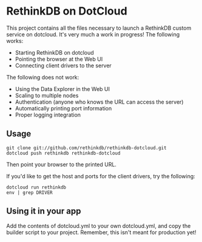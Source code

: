 # RethinkDB on DotCloud #

This project contains all the files necessary to launch a RethinkDB
custom service on dotcloud. It's very much a work in progress! The
following works:

* Starting RethinkDB on dotcloud
* Pointing the browser at the Web UI
* Connecting client drivers to the server

The following does not work:

* Using the Data Explorer in the Web UI
* Scaling to multiple nodes
* Authentication (anyone who knows the URL can access the server)
* Automatically printing port information
* Proper logging integration

## Usage ##

```
git clone git://github.com/rethinkdb/rethinkdb-dotcloud.git
dotcloud push rethinkdb rethinkdb-dotcloud
```

Then point your browser to the printed URL.

If you'd like to get the host and ports for the client drivers, try
the following:

```
dotcloud run rethinkdb
env | grep DRIVER
```

## Using it in your app ##

Add the contents of dotcloud.yml to your own dotcloud.yml, and copy
the builder script to your project. Remember, this isn't meant for
production yet!


